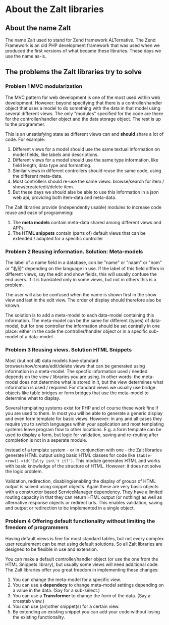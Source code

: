 # About the Zalt libraries

## About the name Zalt

The name Zalt used to stand for Zend framework ALTernative. The Zend Framework is an old PHP development framework
that was used when we produced the first versions of what became these libraries. These days we use the name as-is. 


## The problems the Zalt libraries try to solve

### Problem 1 MVC modularization

The MVC pattern for web development is one of the most used within web development. However: beyond specifying that 
there is a controller/handler object that uses a model to do something with the data in that model using several 
different views. The only "modules" specified for the code are there for the controller/handler object and the data
storage object. The rest is up to the programmer.

This is an unsatisfying state as different views can and **should** share a lot of code. For example:

1. Different views for a model should use the same textual information on model fields, like labels and descriptions.
1. Different views for a model should use the same type information, like field length, data type and formatting. 
1. Similar views in different controllers should reuse the same code, using the different meta-data.
1. Most controllers should re-use the same views: browse/search for item / show/create/edit/delete item.
1. But these days we should alse be able to use this information in a json web api, providing both item-data and meta-data.

The Zalt libraries provide (independently usable) modules to increase code reuse and ease of programming:

1. The **meta models** contain meta-data shared among different views and API's.
2. The **HTML snippets** contain (parts of) default views that can be extended / adapted for a specific controller

### Problem 2 Reusing information. Solution: Meta-models

The label of a name field in a database, con be "name" or "naam" or "nom" or "名前" depending on the language in use. 
If the label of this field differs in different views, say the edit and show fields, this will usually confuse the
end users. If it is translated only in some views, but not in others this is a problem.

The user will also be confused when the name is shown first in the show view and last in the edit view. The order of 
display should therefore also be known.  

The solution is to add a meta-model to each data-model containing this information. The meta-model can be the same for 
different (types) of data-model, but for one controller the information should be set centrally in one place: either 
in the code the controller/handler object or in a specific sub-model of a data-model.

### Problem 3 Reusing views. Solution HTML Snippets 

Most (but not all) data models have standard browse/show/create/edit/delete views that can be generated using 
information in a meta-model. The specfic information used / needed depends on the view / libraries you are 
using. In other words: the meta-model does not determine what is stored in it, but the view determines what information
is used / required. For standard views we usually use bridge objects like table bridges or form bridges that use the 
meta-model to determine what to display.

Several templating systems exist for PHP and of course these work fine if you are used to them. In most you will be able
to generate a generic display and even form template for basic views. However: in any and all 
cases they require you to switch languages within your application and most templating systems leave program flow to
other locations. E.g. a form template can be used to display a form, but logic for validation, saving and re-routing 
after completion is not in a seperate module.

Instead of a template system - or in conjunction with one - the Zalt libraries generate HTML output using basic
HTML classes for code like `$table->row()->td('Zalty isn\'t it?')`. This module generates HTML and works with basic
knowledge of the structure of HTML. However: it does not solve the logic problem.

Validation, redirection, disabling/enabling the display of groups of HTML output is solved using snippet objects. Again
these are very basic objects with a constructor based ServiceManager dependency. They have a limited routing capacity 
in that they can return HTML output (or nothing) as well as alternative response objects or redirect urls. This enables 
validation, saving and output or redirection to be implemented in a single object.  

### Problem 4 Offering default functionality without limiting the freedom of programmers

Having default views is fine for most standard tables, but not every complex user requirement can be met using 
default solutions. So all Zalt libraries are designed to be flexible in use and extension.

You can make a default controller/handler object (or use the one from the HTML Snippets library), but usually some views will 
need additional code. The Zalt libraries offer you great freedom in implementing these changes:

1. You can change the meta-model for a specific view.
2. You can use a **dependecy** to change meta-model settings depending on a value in the data. (Say for a sub-select.) 
3. You can use a **Transformer** to change the form of the data. (Say a crosstab view.)
2. You can use (an)other snippet(s) for a certain view.
3. By extending an existing snippet you can add your code without losing the existing functionality.
